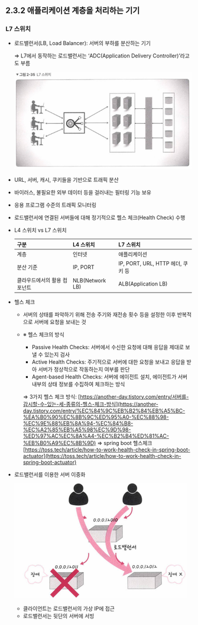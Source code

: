 ## 2.3.2 애플리케이션 계층을 처리하는 기기

### L7 스위치

- 로드밸런서(LB, Load Balancer): 서버의 부하를 분산하는 기기
    
    ⇒ L7에서 동작하는 로드밸런서는 ‘ADC(Application Delivery Controller)’라고도 부름
    
    ![Untitled](./images/L7switch.png)
    
- URL, 서버, 캐시, 쿠키들을 기반으로 트래픽 분산
- 바이러스, 불필요한 외부 데이터 등을 걸러내는 필터링 기능 보유
- 응용 프로그램 수준의 트래픽 모니터링
- 로드밸런서에 연결된 서버들에 대해 정기적으로 헬스 체크(Health Check) 수행

- L4 스위치 vs L7 스위치
    
    
    | 구분 | L4 스위치 | L7 스위치 |
    | --- | --- | --- |
    | 계층 | 인터넷 | 애플리케이션 |
    | 분산 기준 | IP, PORT | IP, PORT, URL, HTTP 헤더, 쿠키 등 |
    | 클라우드에서의 활용 컴포넌트 | NLB(Network LB) | ALB(Application LB) |
    
- 헬스 체크
    - 서버의 상태를 파악하기 위해 전송 주기와 재전송 횟수 등을 설정한 이후 반복적으로 서버에 요청을 보내는 것
    - ※ 헬스 체크의 방식
        - Passive Health Checks: 서버에서 수신한 요청에 대해 응답을 제대로 보낼 수 있는지 검사
        - Active Health Checks: 주기적으로 서버에 대한 요청을 보내고 응답을 받아 서버가 정상적으로 작동하는지 여부를 판단
        - Agent-based Health Checks: 서버에 에이전트 설치, 에이전트가 서버 내부의 상태 정보를 수집하여 체크하는 방식
        
        ⇒ 3가지 헬스 체크 방식: [https://another-day.tistory.com/entry/서버를-감시할-수-있는-세-종류의-헬스-체크-방식](https://another-day.tistory.com/entry/%EC%84%9C%EB%B2%84%EB%A5%BC-%EA%B0%90%EC%8B%9C%ED%95%A0-%EC%88%98-%EC%9E%88%EB%8A%94-%EC%84%B8-%EC%A2%85%EB%A5%98%EC%9D%98-%ED%97%AC%EC%8A%A4-%EC%B2%B4%ED%81%AC-%EB%B0%A9%EC%8B%9D)
        ⇒ spring boot 헬스체크 [https://toss.tech/article/how-to-work-health-check-in-spring-boot-actuator](https://toss.tech/article/how-to-work-health-check-in-spring-boot-actuator)
        
- 로드밸런서를 이용한 서버 이중화
    
    ![Untitled](./images/LoadBalancer.png)
    
    - 클라이언트는 로드밸런서의 가상 IP에 접근
    - 로드밸런서는 뒷단의 서버에 서빙